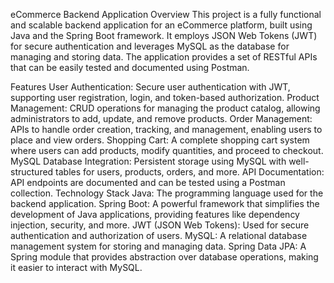 eCommerce Backend Application
Overview
This project is a fully functional and scalable backend application for an eCommerce platform, built using Java and the Spring Boot framework. It employs JSON Web Tokens (JWT) for secure authentication and leverages MySQL as the database for managing and storing data. The application provides a set of RESTful APIs that can be easily tested and documented using Postman.

Features
User Authentication: Secure user authentication with JWT, supporting user registration, login, and token-based authorization.
Product Management: CRUD operations for managing the product catalog, allowing administrators to add, update, and remove products.
Order Management: APIs to handle order creation, tracking, and management, enabling users to place and view orders.
Shopping Cart: A complete shopping cart system where users can add products, modify quantities, and proceed to checkout.
MySQL Database Integration: Persistent storage using MySQL with well-structured tables for users, products, orders, and more.
API Documentation: API endpoints are documented and can be tested using a Postman collection.
Technology Stack
Java: The programming language used for the backend application.
Spring Boot: A powerful framework that simplifies the development of Java applications, providing features like dependency injection, security, and more.
JWT (JSON Web Tokens): Used for secure authentication and authorization of users.
MySQL: A relational database management system for storing and managing data.
Spring Data JPA: A Spring module that provides abstraction over database operations, making it easier to interact with MySQL.

